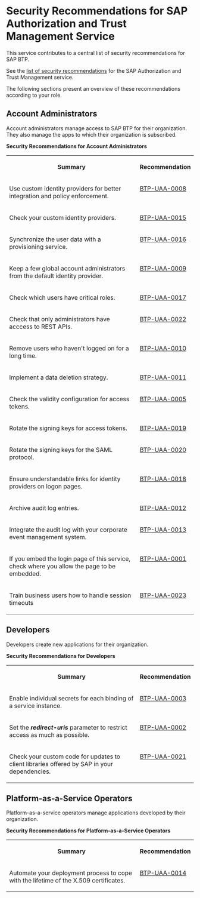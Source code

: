 <!-- loio0578b803de1a48a5936e74985d74288c -->

# Security Recommendations for SAP Authorization and Trust Management Service

This service contributes to a central list of security recommendations for SAP BTP.

See the [list of security recommendations](https://help.sap.com/docs/BTP/c8a9bb59fe624f0981efa0eff2497d7d/531f33def8074ccdb6f1f784a34dafcb.html?seclist-service=Authorization%20and%20Trust%20Management%20Service) for the SAP Authorization and Trust Management service.

The following sections present an overview of these recommendations according to your role.



<a name="loio0578b803de1a48a5936e74985d74288c__section_ftj_mmf_mvb"/>

## Account Administrators

Account administrators manage access to SAP BTP for their organization. They also manage the apps to which their organization is subscribed.

**Security Recommendations for Account Administrators**


<table>
<tr>
<th valign="top">

Summary

</th>
<th valign="top">

Recommendation

</th>
</tr>
<tr>
<td valign="top">

Use custom identity providers for better integration and policy enforcement.

</td>
<td valign="top">

[BTP-UAA-0008](https://help.sap.com/docs/BTP/c8a9bb59fe624f0981efa0eff2497d7d/531f33def8074ccdb6f1f784a34dafcb.html?seclist-index=BTP-UAA-0008) 

</td>
</tr>
<tr>
<td valign="top">

Check your custom identity providers.

</td>
<td valign="top">

[BTP-UAA-0015](https://help.sap.com/docs/BTP/c8a9bb59fe624f0981efa0eff2497d7d/531f33def8074ccdb6f1f784a34dafcb.html?seclist-index=BTP-UAA-0015) 

</td>
</tr>
<tr>
<td valign="top">

Synchronize the user data with a provisioning service.

</td>
<td valign="top">

[BTP-UAA-0016](https://help.sap.com/docs/BTP/c8a9bb59fe624f0981efa0eff2497d7d/531f33def8074ccdb6f1f784a34dafcb.html?seclist-index=BTP-UAA-0016) 

</td>
</tr>
<tr>
<td valign="top">

Keep a few global account administrators from the default identity provider.

</td>
<td valign="top">

[BTP-UAA-0009](https://help.sap.com/docs/BTP/c8a9bb59fe624f0981efa0eff2497d7d/531f33def8074ccdb6f1f784a34dafcb.html?seclist-index=BTP-UAA-0009) 

</td>
</tr>
<tr>
<td valign="top">

Check which users have critical roles.

</td>
<td valign="top">

[BTP-UAA-0017](https://help.sap.com/docs/BTP/c8a9bb59fe624f0981efa0eff2497d7d/531f33def8074ccdb6f1f784a34dafcb.html?seclist-index=BTP-UAA-0017) 

</td>
</tr>
<tr>
<td valign="top">

Check that only administrators have acccess to REST APIs.

</td>
<td valign="top">

[BTP-UAA-0022](https://help.sap.com/docs/BTP/c8a9bb59fe624f0981efa0eff2497d7d/531f33def8074ccdb6f1f784a34dafcb.html?seclist-index=BTP-UAA-0022) 

</td>
</tr>
<tr>
<td valign="top">

Remove users who haven't logged on for a long time.

</td>
<td valign="top">

[BTP-UAA-0010](https://help.sap.com/docs/BTP/c8a9bb59fe624f0981efa0eff2497d7d/531f33def8074ccdb6f1f784a34dafcb.html?seclist-index=BTP-UAA-0010) 

</td>
</tr>
<tr>
<td valign="top">

Implement a data deletion strategy.

</td>
<td valign="top">

[BTP-UAA-0011](https://help.sap.com/docs/BTP/c8a9bb59fe624f0981efa0eff2497d7d/531f33def8074ccdb6f1f784a34dafcb.html?seclist-index=BTP-UAA-0011) 

</td>
</tr>
<tr>
<td valign="top">

Check the validity configuration for access tokens.

</td>
<td valign="top">

[BTP-UAA-0005](https://help.sap.com/docs/BTP/c8a9bb59fe624f0981efa0eff2497d7d/531f33def8074ccdb6f1f784a34dafcb.html?seclist-index=BTP-UAA-0005) 

</td>
</tr>
<tr>
<td valign="top">

Rotate the signing keys for access tokens.

</td>
<td valign="top">

[BTP-UAA-0019](https://help.sap.com/docs/BTP/c8a9bb59fe624f0981efa0eff2497d7d/531f33def8074ccdb6f1f784a34dafcb.html?seclist-index=BTP-UAA-0019) 

</td>
</tr>
<tr>
<td valign="top">

Rotate the signing keys for the SAML protocol.

</td>
<td valign="top">

[BTP-UAA-0020](https://help.sap.com/docs/BTP/c8a9bb59fe624f0981efa0eff2497d7d/531f33def8074ccdb6f1f784a34dafcb.html?seclist-index=BTP-UAA-0020) 

</td>
</tr>
<tr>
<td valign="top">

Ensure understandable links for identity providers on logon pages.

</td>
<td valign="top">

[BTP-UAA-0018](https://help.sap.com/docs/BTP/c8a9bb59fe624f0981efa0eff2497d7d/531f33def8074ccdb6f1f784a34dafcb.html?seclist-index=BTP-UAA-0018) 

</td>
</tr>
<tr>
<td valign="top">

Archive audit log entries.

</td>
<td valign="top">

[BTP-UAA-0012](https://help.sap.com/docs/BTP/c8a9bb59fe624f0981efa0eff2497d7d/531f33def8074ccdb6f1f784a34dafcb.html?seclist-index=BTP-UAA-0012) 

</td>
</tr>
<tr>
<td valign="top">

Integrate the audit log with your corporate event management system.

</td>
<td valign="top">

[BTP-UAA-0013](https://help.sap.com/docs/BTP/c8a9bb59fe624f0981efa0eff2497d7d/531f33def8074ccdb6f1f784a34dafcb.html?seclist-index=BTP-UAA-0013) 

</td>
</tr>
<tr>
<td valign="top">

If you embed the login page of this service, check where you allow the page to be embedded.

</td>
<td valign="top">

[BTP-UAA-0001](https://help.sap.com/docs/BTP/c8a9bb59fe624f0981efa0eff2497d7d/531f33def8074ccdb6f1f784a34dafcb.html?seclist-index=BTP-UAA-0001) 

</td>
</tr>
<tr>
<td valign="top">

Train business users how to handle session timeouts

</td>
<td valign="top">

[BTP-UAA-0023](https://help.sap.com/docs/BTP/c8a9bb59fe624f0981efa0eff2497d7d/531f33def8074ccdb6f1f784a34dafcb.html?seclist-index=BTP-UAA-0023) 

</td>
</tr>
</table>



<a name="loio0578b803de1a48a5936e74985d74288c__section_krf_nmf_mvb"/>

## Developers

Developers create new applications for their organization.

**Security Recommendations for Developers**


<table>
<tr>
<th valign="top">

Summary

</th>
<th valign="top">

Recommendation

</th>
</tr>
<tr>
<td valign="top">

Enable individual secrets for each binding of a service instance.

</td>
<td valign="top">

[BTP-UAA-0003](https://help.sap.com/docs/BTP/c8a9bb59fe624f0981efa0eff2497d7d/531f33def8074ccdb6f1f784a34dafcb.html?seclist-index=BTP-UAA-0003) 

</td>
</tr>
<tr>
<td valign="top">

Set the ***redirect-uris*** parameter to restrict access as much as possible.

</td>
<td valign="top">

[BTP-UAA-0002](https://help.sap.com/docs/BTP/c8a9bb59fe624f0981efa0eff2497d7d/531f33def8074ccdb6f1f784a34dafcb.html?seclist-index=BTP-UAA-0002) 

</td>
</tr>
<tr>
<td valign="top">

Check your custom code for updates to client libraries offered by SAP in your dependencies.

</td>
<td valign="top">

[BTP-UAA-0021](https://help.sap.com/docs/BTP/c8a9bb59fe624f0981efa0eff2497d7d/531f33def8074ccdb6f1f784a34dafcb.html?seclist-index=BTP-UAA-0021) 

</td>
</tr>
</table>



<a name="loio0578b803de1a48a5936e74985d74288c__section_ods_nmf_mvb"/>

## Platform-as-a-Service Operators

Platform-as-a-service operators manage applications developed by their organization.

**Security Recommendations for Platform-as-a-Service Operators**


<table>
<tr>
<th valign="top">

Summary

</th>
<th valign="top">

Recommendation

</th>
</tr>
<tr>
<td valign="top">

Automate your deployment process to cope with the lifetime of the X.509 certificates.

</td>
<td valign="top">

[BTP-UAA-0014](https://help.sap.com/docs/BTP/c8a9bb59fe624f0981efa0eff2497d7d/531f33def8074ccdb6f1f784a34dafcb.html?seclist-index=BTP-UAA-0014) 

</td>
</tr>
</table>

